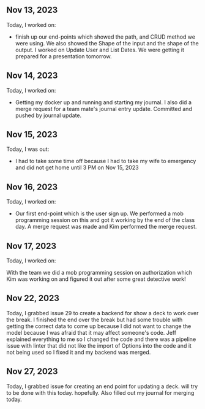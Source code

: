 ## Nov 13, 2023

Today, I worked on:

- finish up our end-points which showed the path, and
  CRUD method we were using. We also showed the Shape of
  the input and the shape of the output. I worked on Update
  User and List Dates. We were getting it prepared for a
  presentation tomorrow.

## Nov 14, 2023

Today, I worked on:

- Getting my docker up and running and starting my journal.
  I also did a merge request for a team mate's journal entry
  update. Committed and pushed by journal update.

## Nov 15, 2023

Today, I was out:

- I had to take some time off because I had to take my wife to
  emergency and did not get home until 3 PM on Nov 15, 2023

## Nov 16, 2023

Today, I worked on:

- Our first end-point which is the user sign up. We performed a
  mob programming session on this and got it working by the end
  of the class day. A merge request was made and Kim performed
  the merge request.

## Nov 17, 2023

Today, I worked on:

With the team we did a mob programming session on authorization
which Kim was working on and figured it out after some great
detective work!

## Nov 22, 2023

Today, I grabbed issue 29 to create a backend for show a deck to
work over the break. I finished the end over the break but had some
trouble with getting the correct data to come up because I did not
want to change the model because I was afraid that it may affect
someone's code. Jeff explained everything to me so I changed the
code and there was a pipeline issue with linter that did not like
the import of Options into the code and it not being used so I fixed
it and my backend was merged.

## Nov 27, 2023

Today, I grabbed issue for creating an end point for updating a deck.
will try to be done with this today. hopefully. Also filled out my
journal for merging today.
